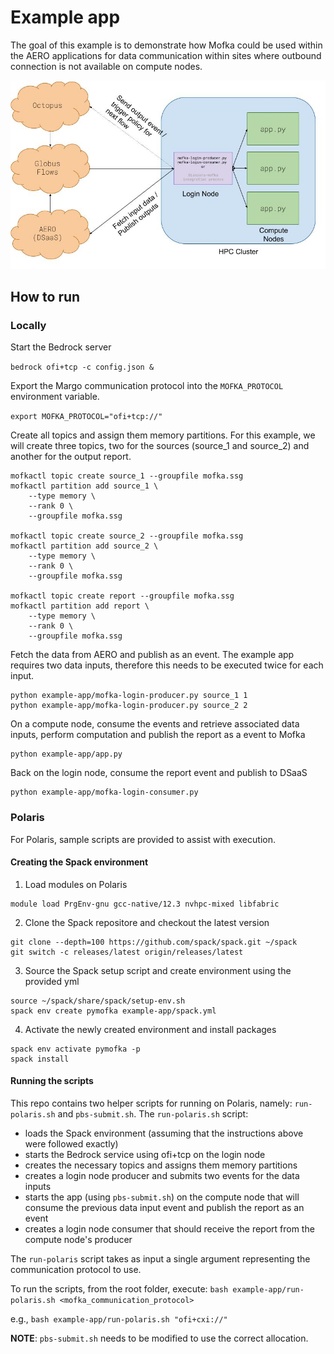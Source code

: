 # Example app

The goal of this example is to demonstrate how Mofka could be used within the AERO applications for data communication within sites where outbound connection is not available on compute nodes.

![AERO-mofka](figures/AERO(DSaaS)_MofKa_Octopus.jpg)

## How to run

### Locally

Start the Bedrock server

`bedrock ofi+tcp -c config.json &`

Export the Margo communication protocol into the `MOFKA_PROTOCOL` environment variable.

`export MOFKA_PROTOCOL="ofi+tcp://"`

Create all topics and assign them memory partitions. For this example, we will create three topics,
two for the sources (source_1 and source_2) and another for the output report.

```
mofkactl topic create source_1 --groupfile mofka.ssg
mofkactl partition add source_1 \
	--type memory \
	--rank 0 \
	--groupfile mofka.ssg

mofkactl topic create source_2 --groupfile mofka.ssg
mofkactl partition add source_2 \
	--type memory \
	--rank 0 \
	--groupfile mofka.ssg

mofkactl topic create report --groupfile mofka.ssg
mofkactl partition add report \
	--type memory \
	--rank 0 \
	--groupfile mofka.ssg
```

Fetch the data from AERO and publish as an event. The example app requires two data inputs, therefore this needs to be executed twice for each input.

```
python example-app/mofka-login-producer.py source_1 1
python example-app/mofka-login-producer.py source_2 2
```

On a compute node, consume the events and retrieve associated data inputs, perform computation and publish the report as a event to Mofka

```
python example-app/app.py
```

Back on the login node, consume the report event and publish to DSaaS

```
python example-app/mofka-login-consumer.py
```

### Polaris

For Polaris, sample scripts are provided to assist with execution.

#### Creating the Spack environment

1. Load modules on Polaris
```
module load PrgEnv-gnu gcc-native/12.3 nvhpc-mixed libfabric
```

2. Clone the Spack repositore and checkout the latest version
```
git clone --depth=100 https://github.com/spack/spack.git ~/spack
git switch -c releases/latest origin/releases/latest
```

3. Source the Spack setup script and create environment using the provided yml
```
source ~/spack/share/spack/setup-env.sh
spack env create pymofka example-app/spack.yml
```

4. Activate the newly created environment and install packages
```
spack env activate pymofka -p
spack install
```

#### Running the scripts

This repo contains two helper scripts for running on Polaris, namely: `run-polaris.sh` and `pbs-submit.sh`. The `run-polaris.sh` script:
- loads the Spack environment (assuming that the instructions above were followed exactly)
- starts the Bedrock service using ofi+tcp on the login node
- creates the necessary topics and assigns them memory partitions
- creates a login node producer and submits two events for the data inputs
- starts the app (using `pbs-submit.sh`) on the compute node that will consume the previous data input event and publish the report as an event
- creates a login node consumer that should receive the report from the compute node's producer

The `run-polaris` script takes as input a single argument representing the communication protocol to use.

To run the scripts, from the root folder, execute:
`bash example-app/run-polaris.sh <mofka_communication_protocol>`

e.g.,
`bash example-app/run-polaris.sh "ofi+cxi://"`


**NOTE**: `pbs-submit.sh` needs to be modified to use the correct allocation.
